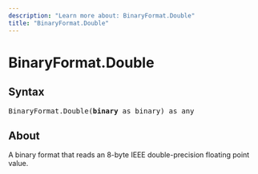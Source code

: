 ```yaml
---
description: "Learn more about: BinaryFormat.Double"
title: "BinaryFormat.Double"
---
```

# BinaryFormat.Double

## Syntax

<pre>
BinaryFormat.Double(<b>binary</b> as binary) as any
</pre>

## About

A binary format that reads an 8-byte IEEE double-precision floating point value.
